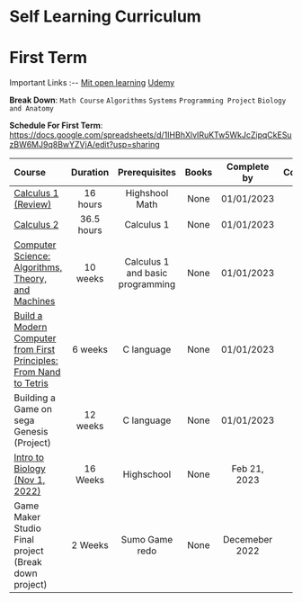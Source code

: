 # Self Learning Curriculum

# First Term

Important Links
:--
[Mit open learning](https://openlearninglibrary.mit.edu/dashboard)
[Udemy](https://www.udemy.com/home/my-courses/learning/)

**Break Down**:
`Math Course`
`Algorithms`
`Systems`
`Programming Project`
`Biology and Anatomy`

**Schedule For First Term**:
https://docs.google.com/spreadsheets/d/1IHBhXlvIRuKTw5WkJcZipqCkESuzBW6MJ9q8BwYZVjA/edit?usp=sharing

Course | Duration | Prerequisites | Books | Complete by | Completed
:-- | :--: | :--: | :--: | :--: | :--:
[Calculus 1 (Review)](https://www.udemy.com/course/calculus-1-with-the-math-sorcerer/learn/lecture/15082352?start=0) | 16 hours | Highshool Math | None | 01/01/2023 | []
[Calculus 2](https://www.udemy.com/course/calculus-2-with-the-math-sorcerer/learn/lecture/15600260?start=0#overview) | 36.5 hours | Calculus 1 | None | 01/01/2023 | []
[Computer Science: Algorithms, Theory, and Machines](https://www.coursera.org/learn/cs-algorithms-theory-machines/home/week/1) | 10 weeks | Calculus 1 and basic programming | None | 01/01/2023 | []
[Build a Modern Computer from First Principles: From Nand to Tetris](https://www.coursera.org/learn/build-a-computer/home/week/1) | 6 weeks | C language | None | 01/01/2023 | []
Building a Game on sega Genesis (Project) | 12 weeks | C language | None | 01/01/2023 | []
[Intro to Biology (Nov 1, 2022)](https://courses.edx.org/dashboard) | 16 Weeks | Highschool | None | Feb 21, 2023 | []
Game Maker Studio Final project (Break down project) | 2 Weeks | Sumo Game redo | None | Decemeber 2022 | []
